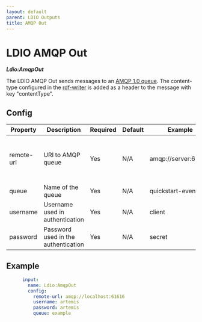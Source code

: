 ```yaml
---
layout: default
parent: LDIO Outputs
title: AMQP Out
---
```


# LDIO AMQP Out

***Ldio:AmqpOut***

The LDIO AMQP Out sends messages to an [AMQP 1.0 queue](https://www.amqp.org/resources/specifications).
The content-type configured in the [rdf-writer](../ldio-core/ldio-rdf-writer.md) 
is added as a header to the message with key "contentType".

## Config

| Property     | Description                                 | Required | Default             | Example             | Supported values                                                                                                                                 |
|--------------|---------------------------------------------|----------|---------------------|---------------------|--------------------------------------------------------------------------------------------------------------------------------------------------|
| remote-url   | URI to AMQP queue                           | Yes      | N/A                 | amqp://server:61616 | In line with `amqp[s]://hostname:port[?option=value[&option2=value...]]` or `amqpws[s]://hostname:port[/path][?option=value[&option2=value...]]` |
| queue        | Name of the queue                           | Yes      | N/A                 | quickstart-events   | String                                                                                                                                           |
| username     | Username used in authentication             | Yes      | N/A                 | client              | String                                                                                                                                           |
| password     | Password used in the authentication         | Yes      | N/A                 | secret              | String                                                                                                                                           |

## Example

```yaml
      input:
        name: Ldio:AmqpOut
        config:
          remote-url: amqp://localhost:61616
          username: artemis
          password: artemis
          queue: example
```